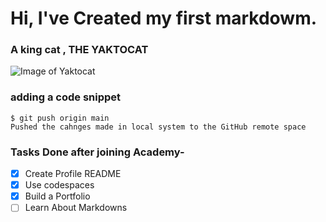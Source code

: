 # Hi, I've Created my first markdowm.
### A king cat , THE YAKTOCAT
![Image of Yaktocat](https://octodex.github.com/images/yaktocat.png)
### adding a code snippet
```
$ git push origin main
Pushed the cahnges made in local system to the GitHub remote space
```
### Tasks Done after joining Academy-
- [x] Create Profile README
- [x] Use codespaces
- [x] Build a Portfolio
- [ ] Learn About Markdowns
